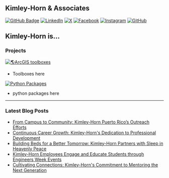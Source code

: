 ## Kimley-Horn & Associates

[![GitHub Badge](https://img.shields.io/github/followers/kimley-horn-git?style=social)](https://github.com/kimley-horn-git?tab=followers)
[![LinkedIn](https://img.shields.io/badge/Linkedin-%230077B5.svg?logo=linkedin&logoColor=white)](https://www.linkedin.com/company/kimley-horn/mycompany/verification/)
[![X](https://img.shields.io/twitter/follow/Kimley-Horn?style=social)](https://x.com/KimleyHorn)
[![Facebook](https://img.shields.io/badge/Facebook-%231877F2.svg?logo=Facebook&logoColor=white)](https://www.facebook.com/KimleyHorn/)
[![Instagram](https://img.shields.io/badge/Instagram-%23E4405F.svg?logo=Instagram&logoColor=white)](https://www.instagram.com/kimleyhorn/)
[![GitHub](https://img.shields.io/badge/GitHub-%23121011.svg?logo=github&logoColor=white)](https://github.com/kimley-horn-git)

Kimley-Horn is...
---

### Projects

[![🌎ArcGIS toolboxes](https://img.shields.io/badge/%F0%9F%8C%8E%20ArcGIS-Toolboxes-red)](#)
- Toolboxes here

[![Python Packages](https://img.shields.io/badge/Python-Packages-3776AB?logo=python&logoColor=fff)](#)
- python packages here

---

### Latest Blog Posts

<!-- HASHNODE:START -->
- [From Campus to Community: Kimley-Horn Puerto Rico’s Outreach Efforts](https://www.kimley-horn.com/news-insights/kimley-horn-corner/kimley-horn-puerto-ricos-outreach-efforts/)
- [Continuous Career Growth: Kimley-Horn's Dedication to Professional Development](https://www.kimley-horn.com/news-insights/kimley-horn-corner/continuous-career-growth/)
- [Building Beds for a Better Tomorrow: Kimley-Horn Partners with Sleep in Heavenly Peace](https://www.kimley-horn.com/news-insights/kimley-horn-corner/sleep-heavenly-peace/)
- [Kimley-Horn Employees Engage and Educate Students through Engineers Week Events](https://www.kimley-horn.com/news-insights/kimley-horn-corner/employees-engage-and-educate-students-through-engineers-week/)
- [Cultivating Connections: Kimley-Horn's Commitment to Mentoring the Next Generation](https://www.kimley-horn.com/news-insights/kimley-horn-corner/mentoring-the-next-generation/)
<!-- HASHNODE:END -->
